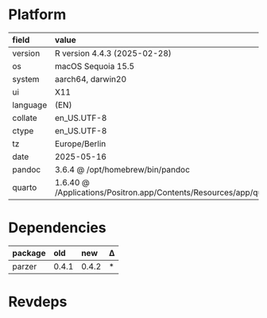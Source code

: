 # Platform

|field    |value                                                                        |
|:--------|:----------------------------------------------------------------------------|
|version  |R version 4.4.3 (2025-02-28)                                                 |
|os       |macOS Sequoia 15.5                                                           |
|system   |aarch64, darwin20                                                            |
|ui       |X11                                                                          |
|language |(EN)                                                                         |
|collate  |en_US.UTF-8                                                                  |
|ctype    |en_US.UTF-8                                                                  |
|tz       |Europe/Berlin                                                                |
|date     |2025-05-16                                                                   |
|pandoc   |3.6.4 @ /opt/homebrew/bin/pandoc                                             |
|quarto   |1.6.40 @ /Applications/Positron.app/Contents/Resources/app/quarto/bin/quarto |

# Dependencies

|package |old   |new   |Δ  |
|:-------|:-----|:-----|:--|
|parzer  |0.4.1 |0.4.2 |*  |

# Revdeps

